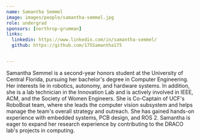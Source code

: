 ```yaml
---
name: Samantha Semmel
image: images/people/samantha-semmel.jpg
role: undergrad
sponsors: [northrop-grumman]
links:
  linkedin: https://www.linkedin.com/in/samantha-semmel/
  github: https://github.com/175Samantha175


---
```


Samantha Semmel is a second-year honors student at the University of Central Florida, pursuing her bachelor's degree in Computer Engineering. Her interests lie in robotics, autonomy, and hardware systems. In addition, she is a lab technician in the Innovation Lab and is actively involved in IEEE, ACM, and the Society of Women Engineers. She is Co-Captain of UCF's RoboBoat team, where she leads the computer vision subsystem and helps manage the team's overall strategy and outreach. She has gained hands-on experience with embedded systems, PCB design, and ROS 2. Samantha is eager to expand her research experience by contributing to the DRACO lab's projects in computing.
